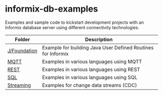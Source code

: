 # informix-db-examples
Examples and sample code to kickstart development projects with an Informix database server using different connectivity technologies.

Folder | Description
-------|---------------
[J/Foundation](https://github.com/informix/informix-db-examples/tree/master/j-foundation) | Example for building Java User Defined Routines for Informix
[MQTT](https://github.com/informix/informix-db-examples/tree/master/mqtt) | Examples in various languages using MQTT
[REST](https://github.com/informix/informix-db-examples/tree/master/rest) | Examples in various languages using REST
[SQL](https://github.com/informix/informix-db-examples/tree/master/sql) | Examples in various languages using SQL
[Streaming](https://github.com/informix/informix-db-examples/tree/master/streaming) | Examples for change data streams (CDC)
